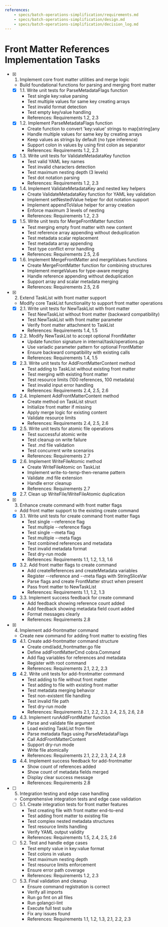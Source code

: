 ```yaml
---
references:
    - specs/batch-operations-simplification/requirements.md
    - specs/batch-operations-simplification/design.md
    - specs/batch-operations-simplification/decision_log.md
---
```

# Front Matter References Implementation Tasks

- [x] 1. Implement core front matter utilities and merge logic
  - Build foundational functions for parsing and merging front matter
  - [x] 1.1. Write unit tests for ParseMetadataFlags function
    - Test single key:value parsing
    - Test multiple values for same key creating arrays
    - Test invalid format detection
    - Test empty key/value handling
    - References: Requirements 1.2, 2.3
  - [x] 1.2. Implement ParseMetadataFlags function
    - Create function to convert 'key:value' strings to map[string]any
    - Handle multiple values for same key by creating arrays
    - Keep values as strings by default (no type inference)
    - Support colon in values by using first colon as separator
    - References: Requirements 1.2, 2.3
  - [x] 1.3. Write unit tests for ValidateMetadataKey function
    - Test valid YAML key names
    - Test invalid characters detection
    - Test maximum nesting depth (3 levels)
    - Test dot notation parsing
    - References: Requirements 1.2, 2.3
  - [x] 1.4. Implement ValidateMetadataKey and nested key helpers
    - Create ValidateMetadataKey function for YAML key validation
    - Implement setNestedValue helper for dot notation support
    - Implement appendToValue helper for array creation
    - Enforce maximum 3 levels of nesting
    - References: Requirements 1.2, 2.3
  - [x] 1.5. Write unit tests for MergeFrontMatter function
    - Test merging empty front matter with new content
    - Test reference array appending without deduplication
    - Test metadata scalar replacement
    - Test metadata array appending
    - Test type conflict error handling
    - References: Requirements 2.5, 2.6
  - [x] 1.6. Implement MergeFrontMatter and mergeValues functions
    - Create MergeFrontMatter function for combining structures
    - Implement mergeValues for type-aware merging
    - Handle reference appending without deduplication
    - Support array and scalar metadata merging
    - References: Requirements 2.5, 2.6
- [x] 2. Extend TaskList with front matter support
  - Modify core TaskList functionality to support front matter operations
  - [x] 2.1. Write unit tests for NewTaskList with front matter
    - Test NewTaskList without front matter (backward compatibility)
    - Test NewTaskList with front matter parameter
    - Verify front matter attachment to TaskList
    - References: Requirements 1.4, 1.5
  - [x] 2.2. Modify NewTaskList to accept optional FrontMatter
    - Update function signature in internal/task/operations.go
    - Use variadic parameter pattern for optional FrontMatter
    - Ensure backward compatibility with existing calls
    - References: Requirements 1.4, 1.5
  - [x] 2.3. Write unit tests for AddFrontMatterContent method
    - Test adding to TaskList without existing front matter
    - Test merging with existing front matter
    - Test resource limits (100 references, 100 metadata)
    - Test invalid input error handling
    - References: Requirements 2.4, 2.5, 2.6
  - [x] 2.4. Implement AddFrontMatterContent method
    - Create method on TaskList struct
    - Initialize front matter if missing
    - Apply merge logic for existing content
    - Validate resource limits
    - References: Requirements 2.4, 2.5, 2.6
  - [x] 2.5. Write unit tests for atomic file operations
    - Test successful atomic write
    - Test cleanup on write failure
    - Test .md file validation
    - Test concurrent write scenarios
    - References: Requirements 2.7
  - [x] 2.6. Implement WriteFileAtomic method
    - Create WriteFileAtomic on TaskList
    - Implement write-to-temp-then-rename pattern
    - Validate .md file extension
    - Handle error cleanup
    - References: Requirements 2.7
  - [x] 2.7. Clean up WriteFile/WriteFileAtomic duplication
- [x] 3. Enhance create command with front matter flags
  - Add front matter support to the existing create command
  - [x] 3.1. Write unit tests for create command front matter flags
    - Test single --reference flag
    - Test multiple --reference flags
    - Test single --meta flag
    - Test multiple --meta flags
    - Test combined references and metadata
    - Test invalid metadata format
    - Test dry-run mode
    - References: Requirements 1.1, 1.2, 1.3, 1.6
  - [x] 3.2. Add front matter flags to create command
    - Add createReferences and createMetadata variables
    - Register --reference and --meta flags with StringSliceVar
    - Parse flags and create FrontMatter struct when present
    - Pass front matter to NewTaskList
    - References: Requirements 1.1, 1.2, 1.3
  - [x] 3.3. Implement success feedback for create command
    - Add feedback showing reference count added
    - Add feedback showing metadata field count added
    - Format messages clearly
    - References: Requirements 2.8
- [x] 4. Implement add-frontmatter command
  - Create new command for adding front matter to existing files
  - [x] 4.1. Create add-frontmatter command structure
    - Create cmd/add_frontmatter.go file
    - Define addFrontMatterCmd cobra.Command
    - Add flag variables for references and metadata
    - Register with root command
    - References: Requirements 2.1, 2.2, 2.3
  - [x] 4.2. Write unit tests for add-frontmatter command
    - Test adding to file without front matter
    - Test adding to file with existing front matter
    - Test metadata merging behavior
    - Test non-existent file handling
    - Test invalid file path
    - Test dry-run mode
    - References: Requirements 2.1, 2.2, 2.3, 2.4, 2.5, 2.6, 2.8
  - [x] 4.3. Implement runAddFrontMatter function
    - Parse and validate file argument
    - Load existing TaskList from file
    - Parse metadata flags using ParseMetadataFlags
    - Call AddFrontMatterContent
    - Support dry-run mode
    - Write file atomically
    - References: Requirements 2.1, 2.2, 2.3, 2.4, 2.8
  - [x] 4.4. Implement success feedback for add-frontmatter
    - Show count of references added
    - Show count of metadata fields merged
    - Display clear success message
    - References: Requirements 2.8
- [ ] 5. Integration testing and edge case handling
  - Comprehensive integration tests and edge case validation
  - [ ] 5.1. Create integration tests for front matter features
    - Test creating file with front matter end-to-end
    - Test adding front matter to existing file
    - Test complex nested metadata structures
    - Test resource limits handling
    - Verify YAML output validity
    - References: Requirements 1.5, 2.4, 2.5, 2.6
  - [ ] 5.2. Test and handle edge cases
    - Test empty value in key:value format
    - Test colons in values
    - Test maximum nesting depth
    - Test resource limits enforcement
    - Ensure error path coverage
    - References: Requirements 1.2, 2.3
  - [ ] 5.3. Final validation and cleanup
    - Ensure command registration is correct
    - Verify all imports
    - Run go fmt on all files
    - Run golangci-lint
    - Execute full test suite
    - Fix any issues found
    - References: Requirements 1.1, 1.2, 1.3, 2.1, 2.2, 2.3
